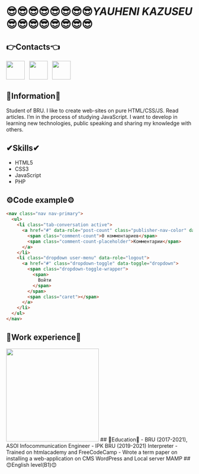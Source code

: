 # 😎😎😎😎😎😎😎😎***YAUHENI KAZUSEU***😎😎😎😎😎😎😎😎
## 👉Contacts👈

<a href="https://vk.com/i0rdan"><img height="50" src="https://static.tildacdn.com/tild3731-3236-4364-b266-336436626566/photo.png"></a>&nbsp;&nbsp;
<a href="https://t.me/i0rdan"><img height="50" src="https://cdn.worldvectorlogo.com/logos/telegram-1.svg"></a>&nbsp;&nbsp;
<a href="https://github.com/i0rdan"><img height="50" src="http://mostafakhezri.com/img/github.png"></a>&nbsp;&nbsp;

## 📃Information📃
Student of BRU. I like to create web-sites on pure HTML/CSS/JS. Read articles. I’m in the process of studying JavaScript. I want to develop in learning new technologies, public speaking and sharing my knowledge with others.
## ✔Skills✔
- HTML5
- CSS3
- JavaScript
- PHP
## ⚙Code example⚙
```html
<nav class="nav nav-primary">
  <ul>
    <li class="tab-conversation active">
      <a href="#" data-role="post-count" class="publisher-nav-color" data-nav="conversation">
        <span class="comment-count">0 комментариев</span>
        <span class="comment-count-placeholder">Комментарии</span>
      </a>
    </li>
    <li class="dropdown user-menu" data-role="logout">
      <a href="#" class="dropdown-toggle" data-toggle="dropdown">
        <span class="dropdown-toggle-wrapper">
          <span>
            Войти
          </span>
        </span>
        <span class="caret"></span>
      </a>
    </li>
  </ul>
</nav>
```
## 🤡Work experience🤡
<img height="250" src="https://typographya.files.wordpress.com/2011/09/null-21.jpg">
## 🧠Education🧠
- BRU (2017-2021), ASOI Infocommunication Engineer
- IPK BRU (2019-2021) Interpreter
- Trained on htmlacademy and FreeCodeCamp
- Wrote a term paper on installing a web-application on CMS WordPress and Local server MAMP
## 😊English level(B1)😊
